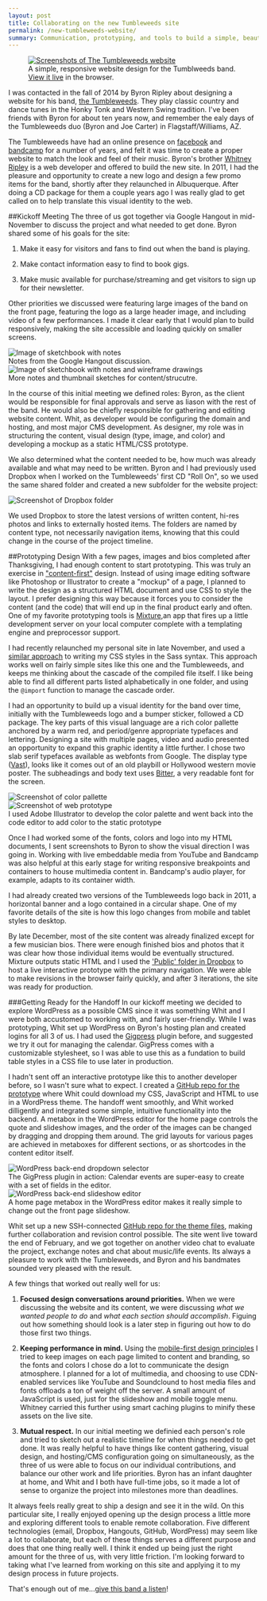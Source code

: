 ```yaml
---
layout: post
title: Collaborating on the new Tumbleweeds site
permalink: /new-tumbleweeds-website/
summary: Communication, prototyping, and tools to build a simple, beautiful site that works everywhere.
---
```


<figure><a href="http://tumbleweedsband.com/"><img src="/images/post-images/tw-web-preview.jpg" alt="Screenshots of The Tumbleweeds website" /></a>
<figcaption>A simple, responsive website design for the Tumblweeds band. <a href="http://tumbleweedsband.com/">View it live</a> in the browser.</figcaption></figure>

I was contacted in the fall of 2014 by Byron Ripley about designing a website for his band, [the Tumbleweeds](http://tumbleweedsband.com/). They play classic country and dance tunes in the Honky Tonk and Western Swing tradition. I've been friends with Byron for about ten years now, and remember the ealy days of the  Tumbleweeds duo (Byron and Joe Carter) in Flagstaff/Williams, AZ. 

The Tumbleweeds have had an online presence on [facebook](https://www.facebook.com/TumbleweedsMusic) and [bandcamp](http://tumbleweedsmusic.bandcamp.com/) for a number of years, and felt it was time to create a proper website to match the look and feel of their music. Byron's brother [Whitney Ripley](https://github.com/littleRm) is a web developer and offered to build the new site. In 2011, I had the pleasure and opportunity to create a new logo and design a few promo items for the band, shortly after they relaunched in Albuquerque. After doing a CD package for them a couple years ago I was really glad to get called on to help translate this visual identity to the web. 


##Kickoff Meeting
The three of us got together via Google Hangout in mid-November to discuss the project and what needed to get done. Byron shared some of his goals for the site: 

1. Make it easy for visitors and fans to find out when the band is playing. 

2. Make contact information easy to find to book gigs.

3. Make music available for purchase/streaming and get visitors to sign up for their newsletter.

Other priorities we discussed were featuring large images of the band on the front page, featuring the logo as a large header image, and including video of a few performances. I made it clear early that I would plan to build responsively, making the site accessible and loading quickly on smaller screens.

 <div class="row">
        <div class="grid-half"><img src="/images/post-images/2015-03-tw-sketchbook-01.jpg" alt="Image of sketchbook with notes" />
        <figcaption>Notes from the Google Hangout discussion.</figcaption></div>
        <div class="grid-half"><img src="/images/post-images/2015-03-tw-sketchbook-02.jpg" alt="Image of sketchbook with notes and wireframe drawings"/><figcaption>More notes and thumbnail sketches for content/strucutre.</figcaption>
        </div>
    </div>

In the course of this initial meeting we defined roles: Byron, as the client would be responsible for final approvals and serve as liason with the rest of the band. He would also be chiefly responsible for gathering and editing website content. Whit, as developer would be configuring the domain and hosting, and most major CMS development. As designer, my role was in structuring the content, visual design (type, image, and color) and developing a mockup as a static HTML/CSS prototype.

We also determined what the content needed to be, how much was already available and what may need to be written. Byron and I had previously used Dropbox when I worked on the Tumbleweeds' first CD "Roll On", so we used the same shared folder and created a new subfolder for the website project:

<img class="browser" src="/images/post-images/2015-03-tw-dropbox-folders.jpg" alt="Screenshot of Dropbox folder">

We used Dropbox to store the latest versions of written content, hi-res photos and links to externally hosted items. The folders are named by content type, not necessarily navigation items, knowing that this could change in the course of the project timeline.

##Prototyping Design
With a few pages, images and bios completed after Thanksgiving, I had enough content to start prototyping. This was truly an exercise in ["content-first"](http://www.markboulton.co.uk/journal/structure-first-content-always) design. Instead of using image editing software like Photoshop or Illustrator to create a "mockup" of a page, I planned to write the design as a structured HTML document and use CSS to style the layout. I prefer designing this way because it forces you to consider the content (and the code) that will end up in the final product early and often. One of my favorite prototyping tools is [Mixture](http://mixture.io/),an app that fires up a little development server on your local computer complete with a templating engine and preprocessor support.

I had recently relaunched my personal site in late November, and used a [similar approach](https://github.com/nsmsn/tw/tree/master/assets/sass) to writing my CSS styles in the Sass syntax. This approach works well on fairly simple sites like this one and the Tumbleweeds, and keeps me thinking about the cascade of the compiled file itself. I like being able to find all different parts listed alphabetically in one folder, and using the <code>@import</code> function to manage the cascade order.

I had an opportunity to build up a visual identity for the band over time, initially with the Tumbleweeds logo and a bumper sticker, followed a CD package. The key parts of this visual language are a rich color pallette anchored by a warm red, and period/genre appropriate typefaces and lettering. Designing a site with multiple pages, video and audio presented an opportunity to expand this graphic identity a little further. I chose two slab serif typefaces available as webfonts from Google. The display type ([Vast](https://www.google.com/fonts/specimen/Vast+Shadow)), looks like it comes out of an old playbill or Hollywood western movie poster. The subheadings and body text uses [Bitter](http://www.huertatipografica.com/fonts/bitter-ht), a very readable font for the screen. 


<div class="row">

<div class="grid-half"><img src="/images/post-images/2015-03-tw-colors.jpg" alt="Screenshot of color pallette"/></div>

<div class="grid-half"><img src="/images/post-images/2015-03-tw-proto.jpg" alt="Screenshot of web prototype"/></div>

<figcaption>I used Adobe Illustrator to develop the color palette and went back into the code editor to add color to the static prototype</figcaption>    </div>

Once I had worked some of the fonts, colors and logo into my HTML documents, I sent screenshots to Byron to show the visual direction I was going in. Working with live embeddable media from YouTube and Bandcamp was also helpful at this early stage for writing responsive breakpoints and containers to house multimedia content in. Bandcamp's audio player, for example, adapts to its container width.

I had already created two versions of the Tumbleweeds logo back in 2011, a horizontal banner and a logo contained in a circular shape. One of my favorite details of the site is how this logo changes from mobile and tablet styles to desktop.

By late December, most of the site content was already finalized except for a few musician bios. There were enough finished bios and photos that it was clear how those individual items would be eventually structured. Mixture outputs static HTML and I used the ['Public' folder in Dropbox](http://www.dropboxwiki.com/tips-and-tricks/host-websites-with-dropbox) to host a live interactive prototype with the primary navigation. We were able to make revisions in the browser fairly quickly, and after 3 iterations, the site was ready for production.


###Getting Ready for the Handoff
In our kickoff meeting we decided to explore WordPress as a possible CMS since it was something Whit and I were both accustomed to working with, and fairly user-friendly. While I was prototyping, Whit set up WordPress on Byron's hosting plan and created logins for all 3 of us. I had used the [Gigpress](http://gigpress.com/) plugin before, and suggested we try it out for managing the calendar. GigPress comes with a customizable stylesheet, so I was able to use this as a fundation to build table styles in a CSS file to use later in production. 

I hadn't sent off an interactive prototype like this to another developer before, so I wasn't sure what to expect. I created a [GitHub repo for the prototype](https://github.com/nsmsn/tw) where Whit could download my CSS, JavaScript and HTML to use in a WordPress theme. The handoff went smoothly, and Whit worked dilligently and integrated some simple, intuitive functionality into the backend. A metabox in the WordPress editor for the home page controls the quote and slideshow images, and the order of the images can be changed by dragging and dropping them around. The grid layouts for various pages are achieved in metaboxes for different sections, or as shortcodes in the content editor itself.

<div class="row">
        <div class="grid-half"><img src="/images/post-images/2015-03-tw-gigpress.jpg" alt="WordPress back-end dropdown selector">
<figcaption>The GigPress plugin in action: Calendar events are super-easy to create with a set of fields in the editor.</figcaption> </div>
        <div class="grid-half"><img src="/images/post-images/2015-03-tw-slideshow.jpg" alt="WordPress back-end slideshow editor">
<figcaption>A home page metabox in the WordPress editor makes it really simple to change out the front page slideshow.</figcaption></div>
    </div>


Whit set up a new SSH-connected [GitHub repo for the theme files](https://github.com/littleRm/tumbleweedsband), making further collaboration and revision control possible. The site went live toward the end of February, and we got together on another video chat to evaluate the project, exchange notes and chat about music/life events. Its always a pleasure to work with the Tumbleweeds, and Byron and his bandmates sounded very pleased with the result.

A few things that worked out really well for us:

1. <strong>Focused design conversations around priorities.</strong> When we were discussing the website and its content, we were discussing <em>what we wanted people to do</em> and <em>what each section should accomplish</em>. Figuing out how something should look is a later step in figuring out how to do those first two things.

2. <strong>Keeping performance in mind.</strong> Using the [mobile-first design principles](http://bradfrost.com/blog/web/mobile-first-responsive-web-design/) I tried to keep images on each page limited to content and branding, so the fonts and colors I chose do a lot to communicate the design atmosphere. I planned for a lot of multimedia, and choosing to use CDN-enabled services like YouTube and Soundclound to host media files and fonts offloads a ton of weight off the server. A small amount of JavaScript is used, just for the slideshow and mobile toggle menu. Whitney carried this further using smart caching plugins to minify these assets on the live site.

3. <strong>Mutual respect.</strong> In our initial meeting we definied each person's role and tried to sketch out a realistic timeline for when things needed to get done. It was really helpful to have things like content gathering, visual design, and hosting/CMS configuration going on simultaneously, as the three of us were able to focus on our individual contributions, and balance our other work and life priorities. Byron has an infant daughter at home, and Whit and I both have full-time jobs, so it made a lot of sense to organize the project into milestones more than deadlines.

It always feels really great to ship a design and see it in the wild. On this particular site, I really enjoyed opening up the design process a little more and exploring different tools to enable remote collaboration. Five different technologies (email, Dropbox, Hangouts, GitHub, WordPress) may seem like a lot to collaborate, but each of these things serves a different purpose and does that one thing really well. I think it ended up being just the right amount for the three of us, with very little friction. I'm looking forward to taking what I've learned from working on this site and applying it to my design process in future projects.

That's enough out of me...<a href="http://tumbleweedsband.com/album/">give this band a listen</a>!